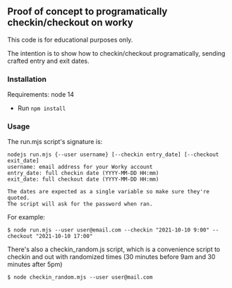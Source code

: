## Proof of concept to programatically checkin/checkout on worky

This code is for educational purposes only.

The intention is to show how to checkin/checkout programatically, sending crafted entry and exit dates.

### Installation

Requirements: node 14

- Run `npm install`

### Usage

The run.mjs script's signature is:

```
nodejs run.mjs {--user username} [--checkin entry_date] [--checkout exit_date]
username: email address for your Worky account
entry_date: full checkin date (YYYY-MM-DD HH:mm) 
exit_date: full checkout date (YYYY-MM-DD HH:mm)

The dates are expected as a single variable so make sure they're quoted.
The script will ask for the password when ran.
```

For example:

```
$ node run.mjs --user user@email.com --checkin "2021-10-10 9:00" --checkout "2021-10-10 17:00"
```

There's also a checkin_random.js script, which is a convenience script to checkin and out with randomized times (30 minutes before 9am and 30 minutes after 5pm)

```
$ node checkin_random.mjs --user user@mail.com
```

